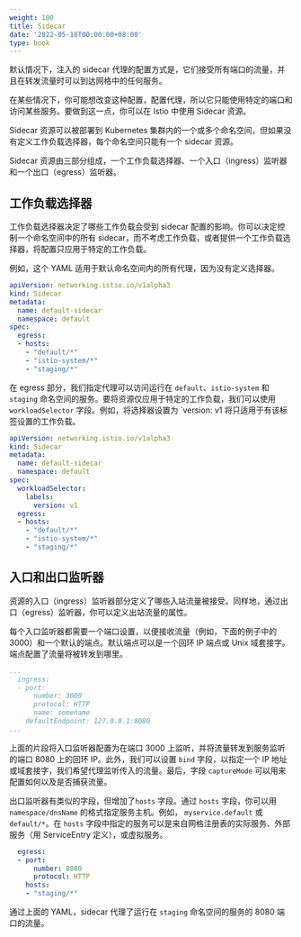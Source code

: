 ```yaml
---
weight: 100
title: Sidecar
date: '2022-05-18T00:00:00+08:00'
type: book
---
```


默认情况下，注入的 sidecar 代理的配置方式是，它们接受所有端口的流量，并且在转发流量时可以到达网格中的任何服务。

在某些情况下，你可能想改变这种配置，配置代理，所以它只能使用特定的端口和访问某些服务。要做到这一点，你可以在 Istio 中使用 Sidecar 资源。

Sidecar 资源可以被部署到 Kubernetes 集群内的一个或多个命名空间，但如果没有定义工作负载选择器，每个命名空间只能有一个 sidecar 资源。

Sidecar 资源由三部分组成，一个工作负载选择器、一个入口（ingress）监听器和一个出口（egress）监听器。

## 工作负载选择器

工作负载选择器决定了哪些工作负载会受到 sidecar 配置的影响。你可以决定控制一个命名空间中的所有 sidecar，而不考虑工作负载，或者提供一个工作负载选择器，将配置只应用于特定的工作负载。

例如，这个 YAML 适用于默认命名空间内的所有代理，因为没有定义选择器。

```yaml
apiVersion: networking.istio.io/v1alpha3
kind: Sidecar
metadata:
  name: default-sidecar
  namespace: default
spec:
  egress:
  - hosts:
    - "default/*"
    - "istio-system/*"
    - "staging/*"
```

在 egress 部分，我们指定代理可以访问运行在 `default`、`istio-system` 和 `staging` 命名空间的服务。要将资源仅应用于特定的工作负载，我们可以使用 `workloadSelector` 字段。例如，将选择器设置为 `version: v1 将只适用于有该标签设置的工作负载。

```yaml
apiVersion: networking.istio.io/v1alpha3
kind: Sidecar
metadata:
  name: default-sidecar
  namespace: default
spec:
  workloadSelector:
    labels:
      version: v1
  egress:
  - hosts:
    - "default/*"
    - "istio-system/*"
    - "staging/*"
```

## 入口和出口监听器

资源的入口（ingress）监听器部分定义了哪些入站流量被接受。同样地，通过出口（egress）监听器，你可以定义出站流量的属性。

每个入口监听器都需要一个端口设置，以便接收流量（例如，下面的例子中的 3000）和一个默认的端点。默认端点可以是一个回环 IP 端点或 Unix 域套接字。端点配置了流量将被转发到哪里。

```yaml
...
  ingress:
  - port:
      number: 3000
      protocol: HTTP
      name: somename
    defaultEndpoint: 127.0.0.1:8080
...
```

上面的片段将入口监听器配置为在端口 3000 上监听，并将流量转发到服务监听的端口 8080 上的回环 IP。此外，我们可以设置 `bind` 字段，以指定一个 IP 地址或域套接字，我们希望代理监听传入的流量。最后，字段 `captureMode` 可以用来配置如何以及是否捕获流量。

出口监听器有类似的字段，但增加了`hosts` 字段。通过 `hosts` 字段，你可以用 `namespace/dnsName` 的格式指定服务主机。例如， `myservice.default` 或 `default/*`。在 `hosts` 字段中指定的服务可以是来自网格注册表的实际服务、外部服务（用 ServiceEntry 定义），或虚拟服务。

```yaml
  egress:
  - port:
      number: 8080
      protocol: HTTP
    hosts:
    - "staging/*"
```

通过上面的 YAML，sidecar 代理了运行在 `staging` 命名空间的服务的 8080 端口的流量。